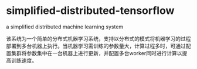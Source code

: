 # simplified-distributed-tensorflow
a simplified distributed machine learning system

该系统为一个简单的分布式机器学习系统，支持以分布式的模式将机器学习的过程部署到多台机器上执行。当机器学习需训练的参数量大，计算过程多时，可通过配置集群将参数集中在一台机器上进行更新，并配置多台worker同时进行计算以提高训练速度。
